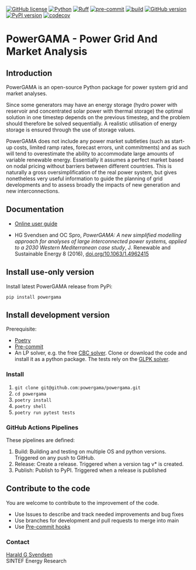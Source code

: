 [![GitHub license](https://img.shields.io/github/license/powergama/powergama)](https://github.com/powergama/powergama/blob/main/LICENSE)
[![Python](https://img.shields.io/pypi/pyversions/powergama.svg)](https://python.org)
[![Ruff](https://img.shields.io/endpoint?url=https://raw.githubusercontent.com/astral-sh/ruff/main/assets/badge/v2.json)](https://github.com/astral-sh/ruff)
[![pre-commit](https://img.shields.io/badge/pre--commit-enabled-brightgreen?logo=pre-commit&logoColor=white)](https://github.com/pre-commit/pre-commit)
[![build](https://github.com/powergama/powergama/actions/workflows/build.yml/badge.svg)](https://github.com/powergama/powergama/actions/workflows/build.yml)
[![GitHub version](https://badge.fury.io/gh/powergama%2Fpowergama.svg)](https://badge.fury.io/gh/powergama%2Fpowergama)
[![PyPI version](https://img.shields.io/pypi/v/powergama.svg)](https://pypi.python.org/pypi/powergama)
[![codecov](https://codecov.io/gh/powergama/powergama/graph/badge.svg?token=EHHS8UO7H1)](https://codecov.io/gh/powergama/powergama)

# PowerGAMA - Power Grid And Market Analysis

## Introduction
PowerGAMA is an open-source Python package for power system grid and market analyses.

Since some generators may have an energy storage (hydro power with reservoir and concentrated solar power with thermal storage) the optimal solution in one timestep depends on the previous timestep, and the problem should therefore be solved sequentially. A realistic utilisation of energy storage is ensured through the use of storage values.

PowerGAMA does not include any power market subtleties (such as start-up costs, limited ramp rates, forecast errors, unit commitments) and as such will tend to overestimate the ability to accommodate large amounts of variable renewable energy. Essentially it assumes a perfect market based on nodal pricing without barriers between different countries. This is naturally a gross oversimplification of the real power system, but gives nonetheless very useful information to guide the planning of grid developments and to assess broadly the impacts of new generation and new interconnections.

## Documentation

- [Online user guide](userguide/index.md)

- HG Svendsen and OC Spro, *PowerGAMA: A new simplified modelling approach for analyses of large interconnected power systems, applied to a 2030 Western Mediterranean case study*, J. Renewable and Sustainable Energy 8 (2016), [doi.org/10.1063/1.4962415](https://doi.org/10.1063/1.4962415)
## Install use-only version
Install latest PowerGAMA release from PyPi:
```
pip install powergama
```

## Install development version
Prerequisite: 
- [Poetry](https://python-poetry.org/docs/#installation)
- [Pre-commit](https://pre-commit.com/)
- An LP solver, e.g. the free [CBC solver](https://projects.coin-or.org/Cbc).
Clone or download the code and install it as a python package. The tests rely on the [GLPK solver](https://www.gnu.org/software/glpk/).


### Install 
1. `git clone git@github.com:powergama/powergama.git`
2. `cd powergama`
3. `poetry install`
4. `poetry shell`
5. `poetry run pytest tests`


### GitHub Actions Pipelines
These pipelines are defined:

1. Build: Building and testing on multiple OS and python versions. Triggered on any push to GitHub.
2. Release: Create a release. Triggered when a version tag v* is created.
3. Publish: Publish to PyPI. Triggered when a release is published

## Contribute to the code
You are welcome to contribute to the improvement of the code.

* Use Issues to describe and track needed improvements and bug fixes
* Use branches for development and pull requests to merge into main
* Use [Pre-commit hooks](https://pre-commit.com/)

### Contact

[Harald G Svendsen](https://www.sintef.no/en/all-employees/employee/?empid=3414)  
SINTEF Energy Research

